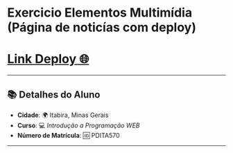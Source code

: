 # Exercicio Elementos Multimídia (Página de noticías com deploy)

<h1><a href="https://nielflix.netlify.app" target="_blank">Link Deploy 🌐</a></h1>

---

## 📚 **Detalhes do Aluno**

- **Cidade**: 🌍 Itabira, Minas Gerais
- **Curso**: 💻 _Introdução a Programação WEB_
- **Número de Matrícula**: 🆔 PDITA570

---
